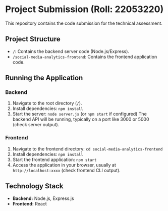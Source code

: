 # Project Submission (Roll: 22053220)

This repository contains the code submission for the technical assessment.

## Project Structure

-   `/`: Contains the backend server code (Node.js/Express).
-   `/social-media-analytics-frontend`: Contains the frontend application code.

## Running the Application

### Backend

1.  Navigate to the root directory (`/`).
2.  Install dependencies: `npm install`
3.  Start the server: `node server.js` (or `npm start` if configured)
    The backend API will be running, typically on a port like 3000 or 5000 (check server output).

### Frontend

1.  Navigate to the frontend directory: `cd social-media-analytics-frontend`
2.  Install dependencies: `npm install`
3.  Start the frontend application: `npm start` 
4.  Access the application in your browser, usually at `http://localhost:xxxx` (check frontend CLI output).

## Technology Stack

-   **Backend:** Node.js, Express.js
-   **Frontend:** React
